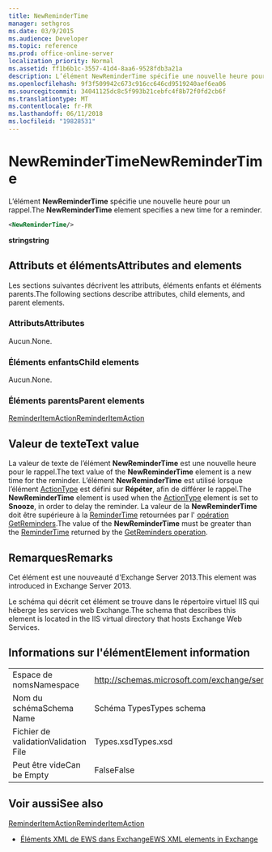 ```yaml
---
title: NewReminderTime
manager: sethgros
ms.date: 03/9/2015
ms.audience: Developer
ms.topic: reference
ms.prod: office-online-server
localization_priority: Normal
ms.assetid: ff1b6b1c-3557-41d4-8aa6-9528fdb3a21a
description: L’élément NewReminderTime spécifie une nouvelle heure pour un rappel.
ms.openlocfilehash: 9f3f509942c673c916cc646cd9519240aef6ea06
ms.sourcegitcommit: 34041125dc8c5f993b21cebfc4f8b72f0fd2cb6f
ms.translationtype: MT
ms.contentlocale: fr-FR
ms.lasthandoff: 06/11/2018
ms.locfileid: "19828531"
---
```

# <a name="newremindertime"></a><span data-ttu-id="48fbb-103">NewReminderTime</span><span class="sxs-lookup"><span data-stu-id="48fbb-103">NewReminderTime</span></span>

<span data-ttu-id="48fbb-104">L’élément **NewReminderTime** spécifie une nouvelle heure pour un rappel.</span><span class="sxs-lookup"><span data-stu-id="48fbb-104">The **NewReminderTime** element specifies a new time for a reminder.</span></span> 
  
```XML
<NewReminderTime/>
```

 <span data-ttu-id="48fbb-105">**string**</span><span class="sxs-lookup"><span data-stu-id="48fbb-105">**string**</span></span>
## <a name="attributes-and-elements"></a><span data-ttu-id="48fbb-106">Attributs et éléments</span><span class="sxs-lookup"><span data-stu-id="48fbb-106">Attributes and elements</span></span>

<span data-ttu-id="48fbb-107">Les sections suivantes décrivent les attributs, éléments enfants et éléments parents.</span><span class="sxs-lookup"><span data-stu-id="48fbb-107">The following sections describe attributes, child elements, and parent elements.</span></span>
  
### <a name="attributes"></a><span data-ttu-id="48fbb-108">Attributs</span><span class="sxs-lookup"><span data-stu-id="48fbb-108">Attributes</span></span>

<span data-ttu-id="48fbb-109">Aucun.</span><span class="sxs-lookup"><span data-stu-id="48fbb-109">None.</span></span>
  
### <a name="child-elements"></a><span data-ttu-id="48fbb-110">Éléments enfants</span><span class="sxs-lookup"><span data-stu-id="48fbb-110">Child elements</span></span>

<span data-ttu-id="48fbb-111">Aucun.</span><span class="sxs-lookup"><span data-stu-id="48fbb-111">None.</span></span>
  
### <a name="parent-elements"></a><span data-ttu-id="48fbb-112">Éléments parents</span><span class="sxs-lookup"><span data-stu-id="48fbb-112">Parent elements</span></span>

[<span data-ttu-id="48fbb-113">ReminderItemAction</span><span class="sxs-lookup"><span data-stu-id="48fbb-113">ReminderItemAction</span></span>](reminderitemaction.md)
  
## <a name="text-value"></a><span data-ttu-id="48fbb-114">Valeur de texte</span><span class="sxs-lookup"><span data-stu-id="48fbb-114">Text value</span></span>

<span data-ttu-id="48fbb-115">La valeur de texte de l’élément **NewReminderTime** est une nouvelle heure pour le rappel.</span><span class="sxs-lookup"><span data-stu-id="48fbb-115">The text value of the **NewReminderTime** element is a new time for the reminder.</span></span> <span data-ttu-id="48fbb-116">L’élément **NewReminderTime** est utilisé lorsque l’élément [ActionType](actiontype-reminderactiontype.md) est défini sur **Répéter**, afin de différer le rappel.</span><span class="sxs-lookup"><span data-stu-id="48fbb-116">The **NewReminderTime** element is used when the [ActionType](actiontype-reminderactiontype.md) element is set to **Snooze**, in order to delay the reminder.</span></span> <span data-ttu-id="48fbb-117">La valeur de la **NewReminderTime** doit être supérieure à la [ReminderTime](remindertime.md) retournées par l' [opération GetReminders](getreminders-operation.md).</span><span class="sxs-lookup"><span data-stu-id="48fbb-117">The value of the **NewReminderTime** must be greater than the [ReminderTime](remindertime.md) returned by the [GetReminders operation](getreminders-operation.md).</span></span>
  
## <a name="remarks"></a><span data-ttu-id="48fbb-118">Remarques</span><span class="sxs-lookup"><span data-stu-id="48fbb-118">Remarks</span></span>

<span data-ttu-id="48fbb-119">Cet élément est une nouveauté d'Exchange Server 2013.</span><span class="sxs-lookup"><span data-stu-id="48fbb-119">This element was introduced in Exchange Server 2013.</span></span>
  
<span data-ttu-id="48fbb-120">Le schéma qui décrit cet élément se trouve dans le répertoire virtuel IIS qui héberge les services web Exchange.</span><span class="sxs-lookup"><span data-stu-id="48fbb-120">The schema that describes this element is located in the IIS virtual directory that hosts Exchange Web Services.</span></span>
  
## <a name="element-information"></a><span data-ttu-id="48fbb-121">Informations sur l'élément</span><span class="sxs-lookup"><span data-stu-id="48fbb-121">Element information</span></span>

|||
|:-----|:-----|
|<span data-ttu-id="48fbb-122">Espace de noms</span><span class="sxs-lookup"><span data-stu-id="48fbb-122">Namespace</span></span>  <br/> |http://schemas.microsoft.com/exchange/services/2006/types  <br/> |
|<span data-ttu-id="48fbb-123">Nom du schéma</span><span class="sxs-lookup"><span data-stu-id="48fbb-123">Schema Name</span></span>  <br/> |<span data-ttu-id="48fbb-124">Schéma Types</span><span class="sxs-lookup"><span data-stu-id="48fbb-124">Types schema</span></span>  <br/> |
|<span data-ttu-id="48fbb-125">Fichier de validation</span><span class="sxs-lookup"><span data-stu-id="48fbb-125">Validation File</span></span>  <br/> |<span data-ttu-id="48fbb-126">Types.xsd</span><span class="sxs-lookup"><span data-stu-id="48fbb-126">Types.xsd</span></span>  <br/> |
|<span data-ttu-id="48fbb-127">Peut être vide</span><span class="sxs-lookup"><span data-stu-id="48fbb-127">Can be Empty</span></span>  <br/> |<span data-ttu-id="48fbb-128">False</span><span class="sxs-lookup"><span data-stu-id="48fbb-128">False</span></span>  <br/> |
   
## <a name="see-also"></a><span data-ttu-id="48fbb-129">Voir aussi</span><span class="sxs-lookup"><span data-stu-id="48fbb-129">See also</span></span>



[<span data-ttu-id="48fbb-130">ReminderItemAction</span><span class="sxs-lookup"><span data-stu-id="48fbb-130">ReminderItemAction</span></span>](reminderitemaction.md)


- [<span data-ttu-id="48fbb-131">Éléments XML de EWS dans Exchange</span><span class="sxs-lookup"><span data-stu-id="48fbb-131">EWS XML elements in Exchange</span></span>](ews-xml-elements-in-exchange.md)

